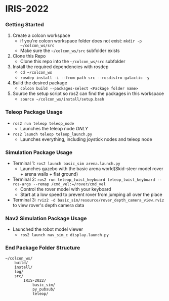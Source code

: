 # IRIS-2022

### Getting Started
1. Create a colcon workspace
    - if you're colcon workspace folder does not exist: `mkdir -p ~/colcon_ws/src`
    - Make sure the `~/colcon_ws/src` subfolder exists
2. Clone this Repo
    -  Clone this repo into the `~/colcon_ws/src` subfolder
2. Install the required dependencies with rosdep
    - `cd ~/colcon_ws`
    - `rosdep install -i --from-path src --rosdistro galactic -y`
3. Build the desired package
    - `colcon build --packages-select <Package folder name>`
4. Source the setup script so ros2 can find the packages in this workspace 
    - `source ~/colcon_ws/install/setup.bash`

### Teleop Package Usage
- `ros2 run teleop teleop_node`
    - Launches the teleop node *ONLY*
- `ros2 launch teleop teleop_launch.py`
    - Launches everything, including joystick nodes and teleop node

### Simulation Package Usage
- Terminal 1: `ros2 launch basic_sim arena.launch.py`
    - Launches gazebo with the basic arena world(Skid-steer model rover + arena walls + flat ground)
- Terminal 2: `ros2 run teleop_twist_keyboard teleop_twist_keyboard --ros-args --remap /cmd_vel:=/rover/cmd_vel`
    - Control the rover model with your keyboard
    - Start at a low speed to prevent rover from jumping all over the place
- Terminal 3: `rviz2 -d basic_sim/resource/rover_depth_camera_view.rviz` to view rover's depth camera data

### Nav2 Simulation Package Usage
- Launched the robot model viewer
  - `ros2 launch nav_sim_c display.launch.py`


### End Package Folder Structure
```
~/colcon_ws/
    build/
    install/
    log/
    src/
        IRIS-2022/
            basic_sim/
            py_pubsub/
            teleop/
```
